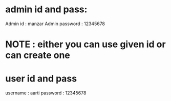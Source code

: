 # admin id and pass:

Admin id : manzar
Admin password : 12345678

# NOTE : either you can use given id or can create one 

#  user id and pass

username : aarti
password : 12345678